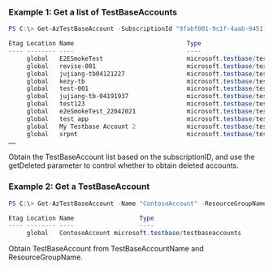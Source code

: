 ### Example 1: Get a list of TestBaseAccounts
```powershell
PS C:\> Get-AzTestBaseAccount -SubscriptionId "9fabf001-9c1f-4aab-9451-e431da271956" 

Etag Location Name                               Type                                AzureAsyncOperation
---- -------- ----                               ----                                -------------------
     global   E2ESmokeTest                       microsoft.testbase/testbaseaccounts
     global   revise-001                         microsoft.testbase/testbaseaccounts
     global   jujiang-tb04121227                 microsoft.testbase/testbaseaccounts
     global   kezy-tb                            microsoft.testbase/testbaseaccounts
     global   test-001                           microsoft.testbase/testbaseaccounts
     global   jujiang-tb-04191937                microsoft.testbase/testbaseaccounts
     global   test123                            microsoft.testbase/testbaseaccounts
     global   e2eSmokeTest_22042021              microsoft.testbase/testbaseaccounts
     global   test app                           microsoft.testbase/testbaseaccounts
     global   My Testbase Account 2              microsoft.testbase/testbaseaccounts
     global   srpnt                              microsoft.testbase/testbaseaccounts
……

```

Obtain the TestBaseAccount list based on the subscriptionID, and use the getDeleted parameter to control whether to obtain deleted accounts.

### Example 2: Get a TestBaseAccount
```powershell
PS C:\> Get-AzTestBaseAccount -Name "ContosoAccount" -ResourceGroupName "ContosoRG"

Etag Location Name                  Type                                AzureAsyncOperation
---- -------- ----                  ----                                -------------------
     global   ContosoAccount microsoft.testbase/testbaseaccounts

```

Obtain TestBaseAccount from TestBaseAccountName and ResourceGroupName.

